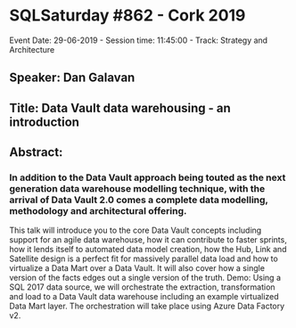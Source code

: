 # SQLSaturday #862 - Cork 2019
Event Date: 29-06-2019 - Session time: 11:45:00 - Track: Strategy and Architecture
## Speaker: Dan Galavan
## Title: Data Vault data warehousing - an introduction
## Abstract:
### In addition to the Data Vault approach being touted as the next generation data warehouse modelling technique, with the arrival of Data Vault 2.0 comes a complete data modelling, methodology and architectural offering. 
This talk will introduce you to the core Data Vault concepts including support for an agile data warehouse, how it can contribute to faster sprints, how it lends itself to automated data model creation, how the Hub, Link and Satellite design is a perfect fit for massively parallel data load and how to virtualize a Data Mart over a Data Vault. It will also cover how a single version of the facts edges out a single version of the truth. 
Demo: Using a SQL 2017 data source, we will orchestrate the extraction, transformation and load to a Data Vault data warehouse including an example virtualized Data Mart layer. The orchestration will take place using Azure Data Factory v2.
